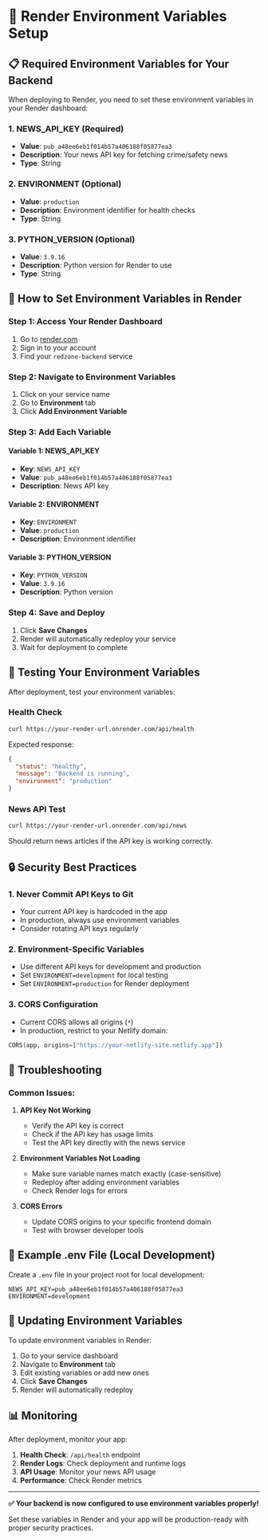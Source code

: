 # 🔧 Render Environment Variables Setup

## 📋 Required Environment Variables for Your Backend

When deploying to Render, you need to set these environment variables in your Render dashboard:

### 1. **NEWS_API_KEY** (Required)

- **Value**: `pub_a48ee6eb1f014b57a406188f05877ea3`
- **Description**: Your news API key for fetching crime/safety news
- **Type**: String

### 2. **ENVIRONMENT** (Optional)

- **Value**: `production`
- **Description**: Environment identifier for health checks
- **Type**: String

### 3. **PYTHON_VERSION** (Optional)

- **Value**: `3.9.16`
- **Description**: Python version for Render to use
- **Type**: String

## 🎯 How to Set Environment Variables in Render

### Step 1: Access Your Render Dashboard

1. Go to [render.com](https://render.com)
2. Sign in to your account
3. Find your `redzone-backend` service

### Step 2: Navigate to Environment Variables

1. Click on your service name
2. Go to **Environment** tab
3. Click **Add Environment Variable**

### Step 3: Add Each Variable

#### Variable 1: NEWS_API_KEY

- **Key**: `NEWS_API_KEY`
- **Value**: `pub_a48ee6eb1f014b57a406188f05877ea3`
- **Description**: News API key

#### Variable 2: ENVIRONMENT

- **Key**: `ENVIRONMENT`
- **Value**: `production`
- **Description**: Environment identifier

#### Variable 3: PYTHON_VERSION

- **Key**: `PYTHON_VERSION`
- **Value**: `3.9.16`
- **Description**: Python version

### Step 4: Save and Deploy

1. Click **Save Changes**
2. Render will automatically redeploy your service
3. Wait for deployment to complete

## 🧪 Testing Your Environment Variables

After deployment, test your environment variables:

### Health Check

```bash
curl https://your-render-url.onrender.com/api/health
```

Expected response:

```json
{
  "status": "healthy",
  "message": "Backend is running",
  "environment": "production"
}
```

### News API Test

```bash
curl https://your-render-url.onrender.com/api/news
```

Should return news articles if the API key is working correctly.

## 🔒 Security Best Practices

### 1. **Never Commit API Keys to Git**

- Your current API key is hardcoded in the app
- In production, always use environment variables
- Consider rotating API keys regularly

### 2. **Environment-Specific Variables**

- Use different API keys for development and production
- Set `ENVIRONMENT=development` for local testing
- Set `ENVIRONMENT=production` for Render deployment

### 3. **CORS Configuration**

- Current CORS allows all origins (`*`)
- In production, restrict to your Netlify domain:

```python
CORS(app, origins=["https://your-netlify-site.netlify.app"])
```

## 🚨 Troubleshooting

### Common Issues:

1. **API Key Not Working**

   - Verify the API key is correct
   - Check if the API key has usage limits
   - Test the API key directly with the news service

2. **Environment Variables Not Loading**

   - Make sure variable names match exactly (case-sensitive)
   - Redeploy after adding environment variables
   - Check Render logs for errors

3. **CORS Errors**
   - Update CORS origins to your specific frontend domain
   - Test with browser developer tools

## 📝 Example .env File (Local Development)

Create a `.env` file in your project root for local development:

```env
NEWS_API_KEY=pub_a48ee6eb1f014b57a406188f05877ea3
ENVIRONMENT=development
```

## 🔄 Updating Environment Variables

To update environment variables in Render:

1. Go to your service dashboard
2. Navigate to **Environment** tab
3. Edit existing variables or add new ones
4. Click **Save Changes**
5. Render will automatically redeploy

## 📊 Monitoring

After deployment, monitor your app:

1. **Health Check**: `/api/health` endpoint
2. **Render Logs**: Check deployment and runtime logs
3. **API Usage**: Monitor your news API usage
4. **Performance**: Check Render metrics

---

**✅ Your backend is now configured to use environment variables properly!**

Set these variables in Render and your app will be production-ready with proper security practices.
